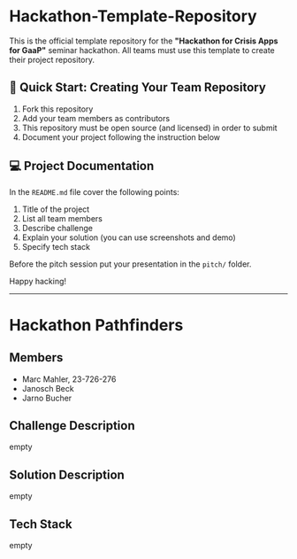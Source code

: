 # Hackathon-Template-Repository
This is the official template repository for the **"Hackathon for Crisis Apps for GaaP"** seminar hackathon. All teams must use this template to create their project repository.

## 🚀 Quick Start: Creating Your Team Repository
1. Fork this repository
3. Add your team members as contributors
4. This repository must be open source (and licensed) in order to submit
5. Document your project following the instruction below

## 💻 Project Documentation
In the `README.md` file cover the following points:
1. Title of the project
2. List all team members
3. Describe challenge
4. Explain your solution (you can use screenshots and demo)
5. Specify tech stack

Before the pitch session put your presentation in the `pitch/` folder.

Happy hacking!

---

# Hackathon Pathfinders
## Members
- Marc Mahler, 23-726-276
- Janosch Beck
- Jarno Bucher

## Challenge Description
empty

## Solution Description
empty

## Tech Stack
empty
